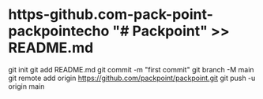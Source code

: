 # https-github.com-pack-point-packpointecho "# Packpoint" >> README.md
git init
git add README.md
git commit -m "first commit"
git branch -M main
git remote add origin https://github.com/packpoint/packpoint.git
git push -u origin main

